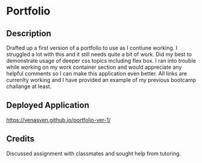 # Portfolio

## Description

Drafted up a first version of a portfolio to use as I contiune working. I struggled a lot with this and it still needs quite a bit of work. Did my best to demonstrate usage of deeper css topics including flex box. I ran into trouble while working on my work container section and would appreciate any helpful comments so I can make this application even better. All links are currenlty working and I have provided an example of my previous bootcamp challange at least.

## Deployed Application

https://venasven.github.io/portfolio-ver-1/

## Credits
Discussed assignment with classmates and sought help from tutoring.

